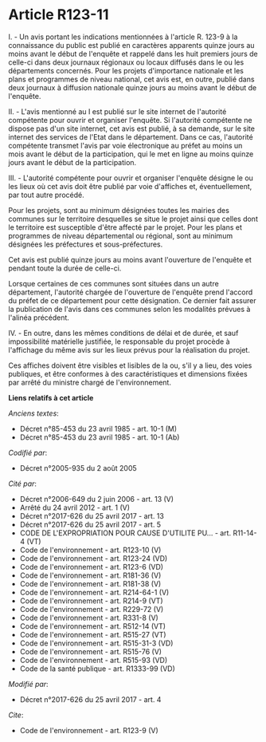 # Article R123-11

I. - Un avis portant les indications mentionnées à l'article R. 123-9 à la connaissance du public est publié en caractères
apparents quinze jours au moins avant le début de l'enquête et rappelé dans les huit premiers jours de celle-ci dans deux
journaux régionaux ou locaux diffusés dans le ou les départements concernés. Pour les projets d'importance nationale et les
plans et programmes de niveau national, cet avis est, en outre, publié dans deux journaux à diffusion nationale quinze jours
au moins avant le début de l'enquête.

II. - L'avis mentionné au I est publié sur le site internet de l'autorité compétente pour ouvrir et organiser l'enquête. Si
l'autorité compétente ne dispose pas d'un site internet, cet avis est publié, à sa demande, sur le site internet des services
de l'Etat dans le département. Dans ce cas, l'autorité compétente transmet l'avis par voie électronique au préfet au moins un
mois avant le début de la participation, qui le met en ligne au moins quinze jours avant le début de la participation.

III. - L'autorité compétente pour ouvrir et organiser l'enquête désigne le ou les lieux où cet avis doit être publié par voie
d'affiches et, éventuellement, par tout autre procédé.

Pour les projets, sont au minimum désignées toutes les mairies des communes sur le territoire desquelles se situe le projet
ainsi que celles dont le territoire est susceptible d'être affecté par le projet. Pour les plans et programmes de niveau
départemental ou régional, sont au minimum désignées les préfectures et sous-préfectures.

Cet avis est publié quinze jours au moins avant l'ouverture de l'enquête et pendant toute la durée de celle-ci.

Lorsque certaines de ces communes sont situées dans un autre département, l'autorité chargée de l'ouverture de l'enquête
prend l'accord du préfet de ce département pour cette désignation. Ce dernier fait assurer la publication de l'avis dans ces
communes selon les modalités prévues à l'alinéa précédent.

IV. - En outre, dans les mêmes conditions de délai et de durée, et sauf impossibilité matérielle justifiée, le responsable du
projet procède à l'affichage du même avis sur les lieux prévus pour la réalisation du projet.

Ces affiches doivent être visibles et lisibles de la ou, s'il y a lieu, des voies publiques, et être conformes à des
caractéristiques et dimensions fixées par arrêté du ministre chargé de l'environnement.

**Liens relatifs à cet article**

_Anciens textes_:

  - Décret n°85-453 du 23 avril 1985 - art. 10-1 (M)
  - Décret n°85-453 du 23 avril 1985 - art. 10-1 (Ab)

_Codifié par_:

  - Décret n°2005-935 du 2 août 2005

_Cité par_:

  - Décret n°2006-649 du 2 juin 2006 - art. 13 (V)
  - Arrêté du 24 avril 2012 - art. 1 (V)
  - Décret n°2017-626 du 25 avril 2017 - art. 13
  - Décret n°2017-626 du 25 avril 2017 - art. 5
  - CODE DE L'EXPROPRIATION POUR CAUSE D'UTILITE PU... - art. R11-14-4 (VT)
  - Code de l'environnement - art. R123-10 (V)
  - Code de l'environnement - art. R123-24 (VD)
  - Code de l'environnement - art. R123-6 (VD)
  - Code de l'environnement - art. R181-36 (V)
  - Code de l'environnement - art. R181-38 (V)
  - Code de l'environnement - art. R214-64-1 (V)
  - Code de l'environnement - art. R214-9 (VT)
  - Code de l'environnement - art. R229-72 (V)
  - Code de l'environnement - art. R331-8 (V)
  - Code de l'environnement - art. R512-14 (VT)
  - Code de l'environnement - art. R515-27 (VT)
  - Code de l'environnement - art. R515-31-3 (VD)
  - Code de l'environnement - art. R515-76 (V)
  - Code de l'environnement - art. R515-93 (VD)
  - Code de la santé publique - art. R1333-99 (VD)

_Modifié par_:

  - Décret n°2017-626 du 25 avril 2017 - art. 4

_Cite_:

  - Code de l'environnement - art. R123-9 (V)
